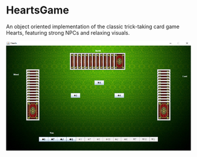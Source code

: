 # HeartsGame

An object oriented implementation of the classic trick-taking card game Hearts, featuring strong NPCs and relaxing visuals.

![alt tag](https://github.com/danielxu7/HeartsGame/blob/master/hearts.png)
